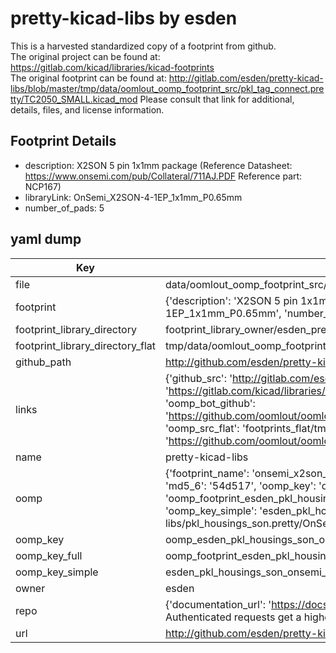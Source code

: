 # pretty-kicad-libs by esden  
This is a harvested standardized copy of a footprint from github.  
The original project can be found at:  
https://gitlab.com/kicad/libraries/kicad-footprints  
The original footprint can be found at:
http://gitlab.com/esden/pretty-kicad-libs/blob/master/tmp/data/oomlout_oomp_footprint_src/pkl_tag_connect.pretty/TC2050_SMALL.kicad_mod
Please consult that link for additional, details, files, and license information.  
## Footprint Details
* description: X2SON 5 pin 1x1mm package (Reference Datasheet: https://www.onsemi.com/pub/Collateral/711AJ.PDF Reference part: NCP167)  
* libraryLink: OnSemi_X2SON-4-1EP_1x1mm_P0.65mm  
* number_of_pads: 5  
## yaml dump  
| Key | Value |  
| --- | --- |  
| file | data/oomlout_oomp_footprint_src/pretty-kicad-libs/pkl_housings_son.pretty/OnSemi_X2SON-4-1EP_1x1mm_P0.65mm.kicad_mod |  
| footprint | {'description': 'X2SON 5 pin 1x1mm package (Reference Datasheet: https://www.onsemi.com/pub/Collateral/711AJ.PDF Reference part: NCP167)', 'libraryLink': 'OnSemi_X2SON-4-1EP_1x1mm_P0.65mm', 'number_of_pads': 5} |  
| footprint_library_directory | footprint_library_owner/esden_pretty-kicad-libs |  
| footprint_library_directory_flat | tmp/data/oomlout_oomp_footprint_src/footprints_flat/esden_pkl_housings_son_onsemi_x2son_4_1ep_1x1mm_p0_65mm/working |  
| github_path | http://github.com/esden/pretty-kicad-libs/blob/master/tmp/data/oomlout_oomp_footprint_src/pkl_housings_son.pretty/OnSemi_X2SON-4-1EP_1x1mm_P0.65mm.kicad_mod |  
| links | {'github_src': 'http://gitlab.com/esden/pretty-kicad-libs/blob/master/tmp/data/oomlout_oomp_footprint_src/pkl_tag_connect.pretty/TC2050_SMALL.kicad_mod', 'github_src_repo': 'https://gitlab.com/kicad/libraries/kicad-footprints', 'oomp_bot': 'tmp/data/oomlout_oomp_footprint_src/footprints/esden_pkl_housings_son_onsemi_x2son_4_1ep_1x1mm_p0_65mm/working', 'oomp_bot_github': 'https://github.com/oomlout/oomlout_oomp_footprint_bot/tree/main/tmp/data/oomlout_oomp_footprint_src/footprints/esden_pkl_housings_son_onsemi_x2son_4_1ep_1x1mm_p0_65mm/working', 'oomp_src_flat': 'footprints_flat/tmp/data/oomlout_oomp_footprint_src/footprints_flat/esden_pkl_housings_son_onsemi_x2son_4_1ep_1x1mm_p0_65mm/working', 'oomp_src_flat_github': 'https://github.com/oomlout/oomlout_oomp_footprint_src/tree/main/tmp/data/oomlout_oomp_footprint_src/footprints_flat/esden_pkl_housings_son_onsemi_x2son_4_1ep_1x1mm_p0_65mm/working'} |  
| name | pretty-kicad-libs |  
| oomp | {'footprint_name': 'onsemi_x2son_4_1ep_1x1mm_p0_65mm', 'library_name': 'pkl_housings_son', 'md5': '54d517be8d1f736dd971e1e98d119a55', 'md5_10': '54d517be8d', 'md5_5': '54d51', 'md5_6': '54d517', 'oomp_key': 'oomp_esden_pkl_housings_son_onsemi_x2son_4_1ep_1x1mm_p0_65mm', 'oomp_key_extra': 'oomp_footprint_esden_pkl_housings_son_onsemi_x2son_4_1ep_1x1mm_p0_65mm', 'oomp_key_full': 'oomp_footprint_esden_pkl_housings_son_onsemi_x2son_4_1ep_1x1mm_p0_65mm_54d517', 'oomp_key_simple': 'esden_pkl_housings_son_onsemi_x2son_4_1ep_1x1mm_p0_65mm', 'original_filename': 'data/oomlout_oomp_footprint_src/pretty-kicad-libs/pkl_housings_son.pretty/OnSemi_X2SON-4-1EP_1x1mm_P0.65mm.kicad_mod', 'owner_name': 'esden'} |  
| oomp_key | oomp_esden_pkl_housings_son_onsemi_x2son_4_1ep_1x1mm_p0_65mm |  
| oomp_key_full | oomp_footprint_esden_pkl_housings_son_onsemi_x2son_4_1ep_1x1mm_p0_65mm |  
| oomp_key_simple | esden_pkl_housings_son_onsemi_x2son_4_1ep_1x1mm_p0_65mm |  
| owner | esden |  
| repo | {'documentation_url': 'https://docs.github.com/rest/overview/resources-in-the-rest-api#rate-limiting', 'message': "API rate limit exceeded for 84.66.142.224. (But here's the good news: Authenticated requests get a higher rate limit. Check out the documentation for more details.)"} |  
| url | http://github.com/esden/pretty-kicad-libs |  

